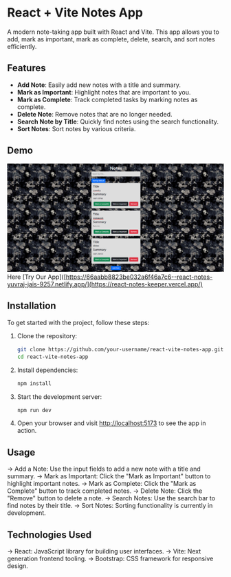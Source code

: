 # React + Vite Notes App

A modern note-taking app built with React and Vite. This app allows you to add, mark as important, mark as complete, delete, search, and sort notes efficiently.

## Features

- **Add Note**: Easily add new notes with a title and summary.
- **Mark as Important**: Highlight notes that are important to you.
- **Mark as Complete**: Track completed tasks by marking notes as complete.
- **Delete Note**: Remove notes that are no longer needed.
- **Search Note by Title**: Quickly find notes using the search functionality.
- **Sort Notes**: Sort notes by various criteria.

## Demo
![Notes App Screenshot](Images/Screenshot%202024-08-01%20033449.png)
Here [Try Our App]([https://66aabb8823be032a6f46a7c6--react-notes-yuvraj-jais-9257.netlify.app/](https://react-notes-keeper.vercel.app/)
## Installation

To get started with the project, follow these steps:

1. Clone the repository:
   ```bash
   git clone https://github.com/your-username/react-vite-notes-app.git
   cd react-vite-notes-app
2. Install dependencies:
   ```bash
   npm install
3. Start the development server:
   ```bash
   npm run dev
4. Open your browser and visit [http://localhost:5173](http://localhost:5173) to see the app in action.

## Usage
-> Add a Note: Use the input fields to add a new note with a title and summary.
-> Mark as Important: Click the "Mark as Important" button to highlight important 
   notes.
-> Mark as Complete: Click the "Mark as Complete" button to track completed notes.
-> Delete Note: Click the "Remove" button to delete a note.
-> Search Notes: Use the search bar to find notes by their title.
-> Sort Notes: Sorting functionality is currently in development.

## Technologies Used
-> React: JavaScript library for building user interfaces.
-> Vite: Next generation frontend tooling.
-> Bootstrap: CSS framework for responsive design.
